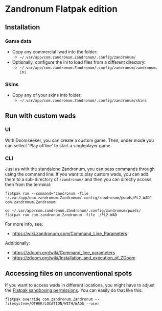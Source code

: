 # Zandronum Flatpak edition

## Installation

### Game data
 
* Copy any commercial iwad into the folder:
  * `~/.var/app/com.zandronum.Zandronum/.config/zandronum/`
* Optionally, configure the ini to load files from a different directory:
  * `~/.var/app/com.zandronum.Zandronum/.config/zandronum/zandronum.ini` 

### Skins

* Copy any of your skins into folder:
  * `~/.var/app/com.zandronum.Zandronum/.config/zandronum/skins`


## Run with custom wads

### UI
With Doomseeker, you can create a custom game. Then, under mode you can sellect 'Play offline' to start a singleplayer game.

### CLI
Just as with the standalone Zandronum, you can pass commands through using the command line. If you want to play custom wads, you can add them to a sub-directory of `/zandronum/` and then you can directly access then from the terminal:

```
flatpak run --command="zandronum -file ~/.var/app/com.zandronum.Zandronum/.config/zandronum/pwads/PL2.WAD" com.zandronum.Zandronum
```

```
cd ~/.var/app/com.zandronum.Zandronum/.config/zandronum/pwads/
flatpak run com.zandronum.Zandronum -file ./PL2.WAD
```

For more info, see:

* https://wiki.zandronum.com/Command_Line_Parameters

Additionally:

* https://zdoom.org/wiki/Command_line_parameters
* https://zdoom.org/wiki/Installation_and_execution_of_ZDoom

## Accessing files on unconventional spots ##
If you want to access wads in different locations, you might have to adjust the [Flatpak sandboxing permissions](http://docs.flatpak.org/en/latest/sandbox-permissions.html). You can easily do that like this:

```
flatpak override com.zandronum.Zandronum --filesystem=/OTHER/LOCATION/WITH/WADS --user
```
 